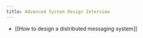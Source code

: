 ```yaml
---
title: Advanced System Design Interview
---
```


- [[How to design a distributed messaging system]]
